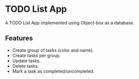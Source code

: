 # TODO List App

A TODO List App implemented using Object-box as a database.

## Features

- Create group of tasks (color and name).
- Create tasks per group.
- Update tasks.
- Delete tasks.
- Mark a task as completed/uncompleted.

